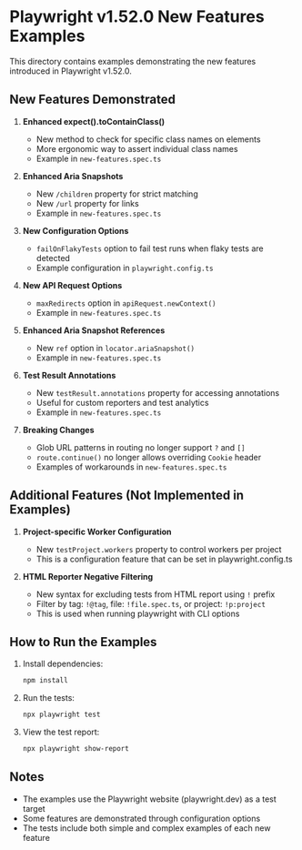 # Playwright v1.52.0 New Features Examples

This directory contains examples demonstrating the new features introduced in Playwright v1.52.0.

## New Features Demonstrated

1. **Enhanced expect().toContainClass()**
   - New method to check for specific class names on elements
   - More ergonomic way to assert individual class names
   - Example in `new-features.spec.ts`

2. **Enhanced Aria Snapshots**
   - New `/children` property for strict matching
   - New `/url` property for links
   - Example in `new-features.spec.ts`

3. **New Configuration Options**
   - `failOnFlakyTests` option to fail test runs when flaky tests are detected
   - Example configuration in `playwright.config.ts`

4. **New API Request Options**
   - `maxRedirects` option in `apiRequest.newContext()`
   - Example in `new-features.spec.ts`

5. **Enhanced Aria Snapshot References**
   - New `ref` option in `locator.ariaSnapshot()`
   - Example in `new-features.spec.ts`

6. **Test Result Annotations**
   - New `testResult.annotations` property for accessing annotations
   - Useful for custom reporters and test analytics
   - Example in `new-features.spec.ts`

7. **Breaking Changes**
   - Glob URL patterns in routing no longer support `?` and `[]`
   - `route.continue()` no longer allows overriding `Cookie` header
   - Examples of workarounds in `new-features.spec.ts`

## Additional Features (Not Implemented in Examples)

1. **Project-specific Worker Configuration**
   - New `testProject.workers` property to control workers per project
   - This is a configuration feature that can be set in playwright.config.ts

2. **HTML Reporter Negative Filtering**
   - New syntax for excluding tests from HTML report using `!` prefix
   - Filter by tag: `!@tag`, file: `!file.spec.ts`, or project: `!p:project`
   - This is used when running playwright with CLI options

## How to Run the Examples

1. Install dependencies:
   ```bash
   npm install
   ```

2. Run the tests:
   ```bash
   npx playwright test
   ```

3. View the test report:
   ```bash
   npx playwright show-report
   ```

## Notes

- The examples use the Playwright website (playwright.dev) as a test target
- Some features are demonstrated through configuration options
- The tests include both simple and complex examples of each new feature 